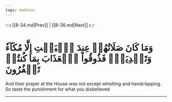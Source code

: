 ```yaml
---
tags: medinan
---
```


👈 [[8-34.md|Prev]] | [[8-36.md|Next]] 👉

# وَمَا كَانَ صَلَاتُهُمۡ عِندَ ٱلۡبَيۡتِ إِلَّا مُكَآءٗ وَتَصۡدِيَةٗۚ فَذُوقُواْ ٱلۡعَذَابَ بِمَا كُنتُمۡ تَكۡفُرُونَ

And their prayer at the House was not except whistling and handclapping. So taste the punishment for what you disbelieved

---

